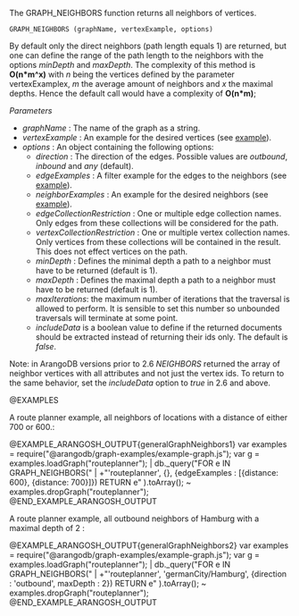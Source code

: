 

The GRAPH\_NEIGHBORS function returns all neighbors of vertices.

`GRAPH_NEIGHBORS (graphName, vertexExample, options)`

By default only the direct neighbors (path length equals 1) are returned, but one can define
the range of the path length to the neighbors with the options *minDepth* and *maxDepth*.
The complexity of this method is **O(n\*m^x)** with *n* being the vertices defined by the
parameter vertexExamplex, *m* the average amount of neighbors and *x* the maximal depths.
Hence the default call would have a complexity of **O(n\*m)**;

*Parameters*

* *graphName*          : The name of the graph as a string.
* *vertexExample*      : An example for the desired
  vertices (see [example](#short-explanation-of-the-example-parameter)).
* *options*            : An object containing the following options:
  * *direction*                        : The direction
    of the edges. Possible values are *outbound*, *inbound* and *any* (default).
  * *edgeExamples*                     : A filter example for the edges to
    the neighbors (see [example](#short-explanation-of-the-example-parameter)).
  * *neighborExamples*                 : An example for the desired neighbors
    (see [example](#short-explanation-of-the-example-parameter)).
  * *edgeCollectionRestriction*        : One or multiple edge
  collection names. Only edges from these collections will be considered for the path.
  * *vertexCollectionRestriction* : One or multiple vertex
    collection names. Only vertices from these collections will be contained in the
  result. This does not effect vertices on the path.
  * *minDepth*                         : Defines the minimal
    depth a path to a neighbor must have to be returned (default is 1).
  * *maxDepth*                         : Defines the maximal
    depth a path to a neighbor must have to be returned (default is 1).
  * *maxIterations*: the maximum number of iterations that the traversal is
    allowed to perform. It is sensible to set this number so unbounded traversals
    will terminate at some point.
  * *includeData* is a boolean value to define if the returned documents should be extracted 
    instead of returning their ids only. The default is *false*.

Note: in ArangoDB versions prior to 2.6 *NEIGHBORS* returned the array of neighbor vertices with 
all attributes and not just the vertex ids. To return to the same behavior, set the *includeData*
option to *true* in 2.6 and above.

@EXAMPLES

A route planner example, all neighbors of locations with a distance of either
700 or 600.:

@EXAMPLE_ARANGOSH_OUTPUT{generalGraphNeighbors1}
  var examples = require("@arangodb/graph-examples/example-graph.js");
  var g = examples.loadGraph("routeplanner");
| db._query("FOR e IN GRAPH_NEIGHBORS("
| +"'routeplanner', {}, {edgeExamples : [{distance: 600}, {distance: 700}]}) RETURN e"
).toArray();
~ examples.dropGraph("routeplanner");
@END_EXAMPLE_ARANGOSH_OUTPUT

A route planner example, all outbound neighbors of Hamburg with a maximal depth of 2 :

@EXAMPLE_ARANGOSH_OUTPUT{generalGraphNeighbors2}
  var examples = require("@arangodb/graph-examples/example-graph.js");
  var g = examples.loadGraph("routeplanner");
| db._query("FOR e IN GRAPH_NEIGHBORS("
| +"'routeplanner', 'germanCity/Hamburg', {direction : 'outbound', maxDepth : 2}) RETURN e"
).toArray();
~ examples.dropGraph("routeplanner");
@END_EXAMPLE_ARANGOSH_OUTPUT


